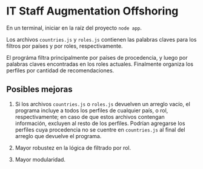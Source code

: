 # IT Staff Augmentation Offshoring
En un terminal, iniciar en la raíz del proyecto `node app`.

Los archivos `countries.js` y `roles.js` contienen las palabras claves para los filtros por países y por roles, respectivamente.

El prográma filtra principalmente por países de procedencia, y luego por palabras claves encontradas en los roles actuales. Finalmente organiza los perfiles por cantidad de recomendaciones.

## Posibles mejoras
1. Si los archivos `countries.js` o `roles.js` devuelven un arreglo vacío, el programa incluye a todos los perfiles de cualquier país, o rol, respectivamente; en caso de que estos archivos contengan información, excluyen al resto de los perfiles. Podrían agregarse los perfiles cuya procedencia no se cuentre en `countries.js` al final del arreglo que devuelve el programa.

2. Mayor robustez en la lógica de filtrado por rol.

3. Mayor modularidad.
